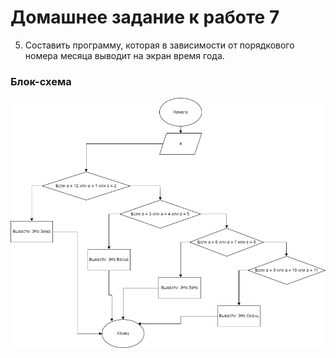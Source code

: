 # Домашнее задание к работе 7
5. Составить программу, которая в зависимости от порядкового номера
месяца выводит на экран время года.
### Блок-схема
![Блок-схема алгоритма](dz7shem.png) 
